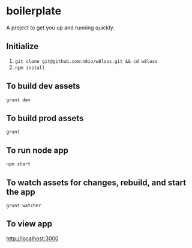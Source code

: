 # boilerplate
A project to get you up and running quickly.

## Initialize
1. `git clone git@github.com:n8io/w8loss.git && cd w8loss`
2. `npm install`

## To build dev assets
`grunt dev`

## To build prod assets
`grunt`

## To run node app
`npm start`

## To watch assets for changes, rebuild, and start the app
`grunt watcher`

## To view app
[http://localhost:3000](http://localhost:3000)
